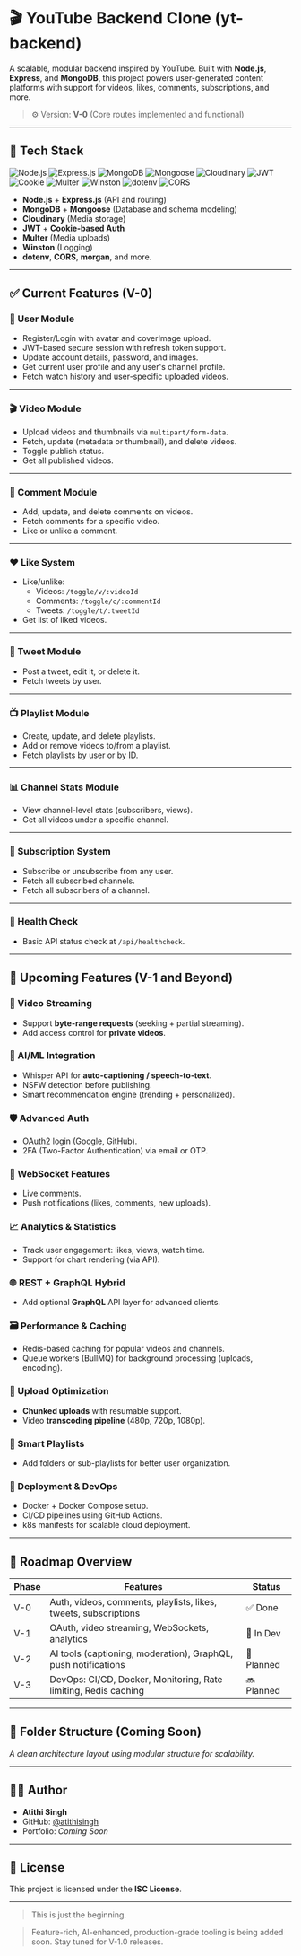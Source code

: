 # 🎬 YouTube Backend Clone (yt-backend)

A scalable, modular backend inspired by YouTube. Built with **Node.js**, **Express**, and **MongoDB**, this project powers user-generated content platforms with support for videos, likes, comments, subscriptions, and more.

> ⚙️ Version: **V-0** (Core routes implemented and functional)

---

## 🚀 Tech Stack

![Node.js](https://img.shields.io/badge/Node.js-18.x-green?logo=node.js&logoColor=white)
![Express.js](https://img.shields.io/badge/Express.js-Backend-black?logo=express&logoColor=white)
![MongoDB](https://img.shields.io/badge/MongoDB-Database-4DB33D?logo=mongodb&logoColor=white)
![Mongoose](https://img.shields.io/badge/Mongoose-ODM-red?logo=mongoose&logoColor=white)
![Cloudinary](https://img.shields.io/badge/Cloudinary-Media_Storage-blue?logo=cloudinary&logoColor=white)
![JWT](https://img.shields.io/badge/JWT-Auth-orange?logo=jsonwebtokens&logoColor=white)
![Cookie](https://img.shields.io/badge/Cookie-based%20Auth-lightgrey)
![Multer](https://img.shields.io/badge/Multer-File_Upload-yellow)
![Winston](https://img.shields.io/badge/Winston-Logger-purple)
![dotenv](https://img.shields.io/badge/dotenv-Env_Config-brightgreen)
![CORS](https://img.shields.io/badge/CORS-Cross_Origin-blue)

- **Node.js** + **Express.js** (API and routing)
- **MongoDB** + **Mongoose** (Database and schema modeling)
- **Cloudinary** (Media storage)
- **JWT** + **Cookie-based Auth**
- **Multer** (Media uploads)
- **Winston** (Logging)
- **dotenv**, **CORS**, **morgan**, and more.

---

## ✅ Current Features (V-0)

### 👤 User Module
- Register/Login with avatar and coverImage upload.
- JWT-based secure session with refresh token support.
- Update account details, password, and images.
- Get current user profile and any user's channel profile.
- Fetch watch history and user-specific uploaded videos.

---

### 🎬 Video Module
- Upload videos and thumbnails via `multipart/form-data`.
- Fetch, update (metadata or thumbnail), and delete videos.
- Toggle publish status.
- Get all published videos.

---

### 💬 Comment Module
- Add, update, and delete comments on videos.
- Fetch comments for a specific video.
- Like or unlike a comment.

---

### ❤️ Like System
- Like/unlike:
  - Videos: `/toggle/v/:videoId`
  - Comments: `/toggle/c/:commentId`
  - Tweets: `/toggle/t/:tweetId`
- Get list of liked videos.

---

### 📜 Tweet Module
- Post a tweet, edit it, or delete it.
- Fetch tweets by user.

---

### 📺 Playlist Module
- Create, update, and delete playlists.
- Add or remove videos to/from a playlist.
- Fetch playlists by user or by ID.

---

### 📊 Channel Stats Module
- View channel-level stats (subscribers, views).
- Get all videos under a specific channel.

---

### 🧠 Subscription System
- Subscribe or unsubscribe from any user.
- Fetch all subscribed channels.
- Fetch all subscribers of a channel.

---

### 🧪 Health Check
- Basic API status check at `/api/healthcheck`.

---

## 🔮 Upcoming Features (V-1 and Beyond)

### 🎥 Video Streaming
- Support **byte-range requests** (seeking + partial streaming).
- Add access control for **private videos**.

### 🧠 AI/ML Integration
- Whisper API for **auto-captioning / speech-to-text**.
- NSFW detection before publishing.
- Smart recommendation engine (trending + personalized).

### 🛡️ Advanced Auth
- OAuth2 login (Google, GitHub).
- 2FA (Two-Factor Authentication) via email or OTP.

### 🧩 WebSocket Features
- Live comments.
- Push notifications (likes, comments, new uploads).

### 📈 Analytics & Statistics
- Track user engagement: likes, views, watch time.
- Support for chart rendering (via API).

### 🌐 REST + GraphQL Hybrid
- Add optional **GraphQL** API layer for advanced clients.

### 🗃️ Performance & Caching
- Redis-based caching for popular videos and channels.
- Queue workers (BullMQ) for background processing (uploads, encoding).

### 📁 Upload Optimization
- **Chunked uploads** with resumable support.
- Video **transcoding pipeline** (480p, 720p, 1080p).

### 📂 Smart Playlists
- Add folders or sub-playlists for better user organization.

### 🐳 Deployment & DevOps
- Docker + Docker Compose setup.
- CI/CD pipelines using GitHub Actions.
- k8s manifests for scalable cloud deployment.

---

## 🧩 Roadmap Overview

| Phase  | Features                                                                 | Status     |
|--------|--------------------------------------------------------------------------|------------|
| V-0    | Auth, videos, comments, playlists, likes, tweets, subscriptions          | ✅ Done     |
| V-1    | OAuth, video streaming, WebSockets, analytics                            | 🔄 In Dev   |
| V-2    | AI tools (captioning, moderation), GraphQL, push notifications           | 🧠 Planned  |
| V-3    | DevOps: CI/CD, Docker, Monitoring, Rate limiting, Redis caching          | 🔜 Planned  |

---

## 📂 Folder Structure (Coming Soon)

_A clean architecture layout using modular structure for scalability._

---

## 🧑‍💻 Author

- **Atithi Singh**
- GitHub: [@atithisingh](https://github.com/atithi4dev)
- Portfolio: _Coming Soon_

---

## 📜 License

This project is licensed under the **ISC License**.

---

> This is just the beginning.

>Feature-rich, AI-enhanced, production-grade tooling is being added soon. Stay tuned for V-1.0 releases.

